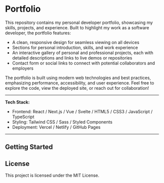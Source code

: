 # Portfolio
This repository contains my personal developer portfolio, showcasing my skills, projects, and experience. Built to highlight my work as a software developer, the portfolio features:

- A clean, responsive design for seamless viewing on all devices
- Sections for personal introduction, skills, and work experience
- An interactive gallery of personal and professional projects, each with detailed descriptions and links to live demos or repositories
- Contact form or social links to connect with potential collaborators and employers

The portfolio is built using modern web technologies and best practices, emphasizing performance, accessibility, and user experience. Feel free to explore the code, view the deployed site, or reach out for collaboration!

---

**Tech Stack:**    
- Frontend: React / Next.js / Vue / Svelte / HTML5 / CSS3 / JavaScript / TypeScript  
- Styling: Tailwind CSS / Sass / Styled Components  
- Deployment: Vercel / Netlify / GitHub Pages

---

## Getting Started

## License

This project is licensed under the MIT License.
